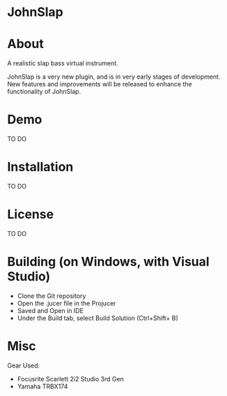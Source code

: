 # JohnSlap

# About
A realistic slap bass virtual instrument.

JohnSlap is a very new plugin, and is in very early stages of development.
New features and improvements will be released to enhance the functionality of JohnSlap.

# Demo
TO DO

# Installation
TO DO

# License
TO DO

# Building (on Windows, with Visual Studio)
- Clone the Git repository
- Open the .jucer file in the Projucer
- Saved and Open in IDE
- Under the Build tab, select Build Solution (Ctrl+Shift+ B)

# Misc
Gear Used:
- Focusrite Scarlett 2i2 Studio 3rd Gen
- Yamaha TRBX174
  

